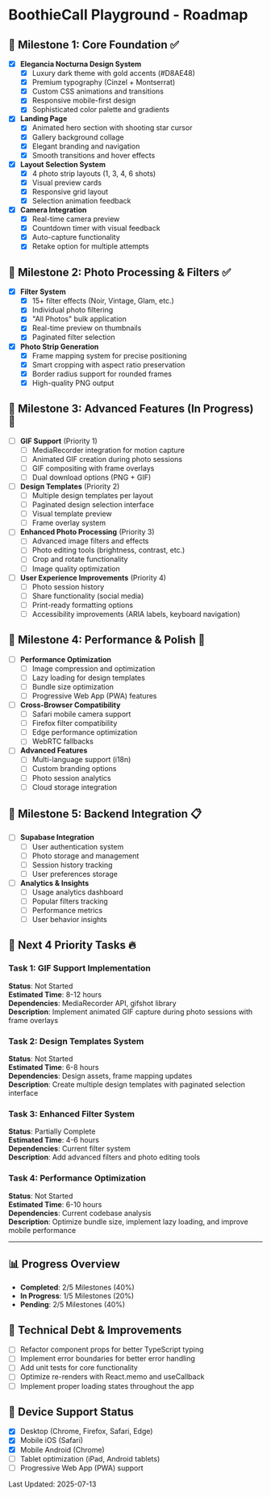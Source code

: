 # BoothieCall Playground - Roadmap

## 🎯 Milestone 1: Core Foundation ✅
- [x] **Elegancia Nocturna Design System**
  - [x] Luxury dark theme with gold accents (#D8AE48)
  - [x] Premium typography (Cinzel + Montserrat)
  - [x] Custom CSS animations and transitions
  - [x] Responsive mobile-first design
  - [x] Sophisticated color palette and gradients

- [x] **Landing Page**
  - [x] Animated hero section with shooting star cursor
  - [x] Gallery background collage
  - [x] Elegant branding and navigation
  - [x] Smooth transitions and hover effects

- [x] **Layout Selection System**
  - [x] 4 photo strip layouts (1, 3, 4, 6 shots)
  - [x] Visual preview cards
  - [x] Responsive grid layout
  - [x] Selection animation feedback

- [x] **Camera Integration**
  - [x] Real-time camera preview
  - [x] Countdown timer with visual feedback
  - [x] Auto-capture functionality
  - [x] Retake option for multiple attempts

## 🎯 Milestone 2: Photo Processing & Filters ✅
- [x] **Filter System**
  - [x] 15+ filter effects (Noir, Vintage, Glam, etc.)
  - [x] Individual photo filtering
  - [x] "All Photos" bulk application
  - [x] Real-time preview on thumbnails
  - [x] Paginated filter selection

- [x] **Photo Strip Generation**
  - [x] Frame mapping system for precise positioning
  - [x] Smart cropping with aspect ratio preservation
  - [x] Border radius support for rounded frames
  - [x] High-quality PNG output

## 🎯 Milestone 3: Advanced Features (In Progress) 🚧
- [ ] **GIF Support** (Priority 1)
  - [ ] MediaRecorder integration for motion capture
  - [ ] Animated GIF creation during photo sessions
  - [ ] GIF compositing with frame overlays
  - [ ] Dual download options (PNG + GIF)

- [ ] **Design Templates** (Priority 2)
  - [ ] Multiple design templates per layout
  - [ ] Paginated design selection interface
  - [ ] Visual template preview
  - [ ] Frame overlay system

- [ ] **Enhanced Photo Processing** (Priority 3)
  - [ ] Advanced image filters and effects
  - [ ] Photo editing tools (brightness, contrast, etc.)
  - [ ] Crop and rotate functionality
  - [ ] Image quality optimization

- [ ] **User Experience Improvements** (Priority 4)
  - [ ] Photo session history
  - [ ] Share functionality (social media)
  - [ ] Print-ready formatting options
  - [ ] Accessibility improvements (ARIA labels, keyboard navigation)

## 🎯 Milestone 4: Performance & Polish 📝
- [ ] **Performance Optimization**
  - [ ] Image compression and optimization
  - [ ] Lazy loading for design templates
  - [ ] Bundle size optimization
  - [ ] Progressive Web App (PWA) features

- [ ] **Cross-Browser Compatibility**
  - [ ] Safari mobile camera support
  - [ ] Firefox filter compatibility
  - [ ] Edge performance optimization
  - [ ] WebRTC fallbacks

- [ ] **Advanced Features**
  - [ ] Multi-language support (i18n)
  - [ ] Custom branding options
  - [ ] Photo session analytics
  - [ ] Cloud storage integration

## 🎯 Milestone 5: Backend Integration 📋
- [ ] **Supabase Integration**
  - [ ] User authentication system
  - [ ] Photo storage and management
  - [ ] Session history tracking
  - [ ] User preferences storage

- [ ] **Analytics & Insights**
  - [ ] Usage analytics dashboard
  - [ ] Popular filters tracking
  - [ ] Performance metrics
  - [ ] User behavior insights

## 🎯 Next 4 Priority Tasks 🔥

### Task 1: GIF Support Implementation
**Status**: Not Started  
**Estimated Time**: 8-12 hours  
**Dependencies**: MediaRecorder API, gifshot library  
**Description**: Implement animated GIF capture during photo sessions with frame overlays

### Task 2: Design Templates System
**Status**: Not Started  
**Estimated Time**: 6-8 hours  
**Dependencies**: Design assets, frame mapping updates  
**Description**: Create multiple design templates with paginated selection interface

### Task 3: Enhanced Filter System
**Status**: Partially Complete  
**Estimated Time**: 4-6 hours  
**Dependencies**: Current filter system  
**Description**: Add advanced filters and photo editing tools

### Task 4: Performance Optimization
**Status**: Not Started  
**Estimated Time**: 6-10 hours  
**Dependencies**: Current codebase analysis  
**Description**: Optimize bundle size, implement lazy loading, and improve mobile performance

---

## 📊 Progress Overview
- **Completed**: 2/5 Milestones (40%)
- **In Progress**: 1/5 Milestones (20%)
- **Pending**: 2/5 Milestones (40%)

## 🔗 Technical Debt & Improvements
- [ ] Refactor component props for better TypeScript typing
- [ ] Implement error boundaries for better error handling
- [ ] Add unit tests for core functionality
- [ ] Optimize re-renders with React.memo and useCallback
- [ ] Implement proper loading states throughout the app

## 📱 Device Support Status
- [x] Desktop (Chrome, Firefox, Safari, Edge)
- [x] Mobile iOS (Safari)
- [x] Mobile Android (Chrome)
- [ ] Tablet optimization (iPad, Android tablets)
- [ ] Progressive Web App (PWA) support

Last Updated: 2025-07-13